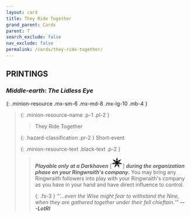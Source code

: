 ```yaml
---
layout: card
title: They Ride Together
grand_parent: Cards
parent: T
search_exclude: false
nav_exclude: false
permalink: /cards/they-ride-together/
---
```


## PRINTINGS


### _Middle-earth: The Lidless Eye_

{: .minion-resource .mx-sm-6 .mx-md-8 .mx-lg-10 .mb-4 }
> {: .minion-resource-name .p-1 .pl-2 }
> > <div class="hazard-mp"></div>
> > <div class="card-name">They Ride Together</div>
>
> {: .hazard-classification .pr-2 }
> Short-event
>
> {: .minion-resource-text .black-text .p-2 }
> > ***Playable only at a Darkhaven*** <nobr>[<img src="/assets/images/dark-haven.svg">]</nobr> ***during the organization phase on your Ringwraith's company.*** You may bring any Ringwraith followers into play with your Ringwraith's company as you have in your hand and have direct influence to control.   
> > 
> > {: .fs-3 } 
> > _“‘...even the Wise might fear to withstand the Nine, when they are gathered together under their fell chieftain.’”_ ***---&#65279;LotRI*** 
> 
